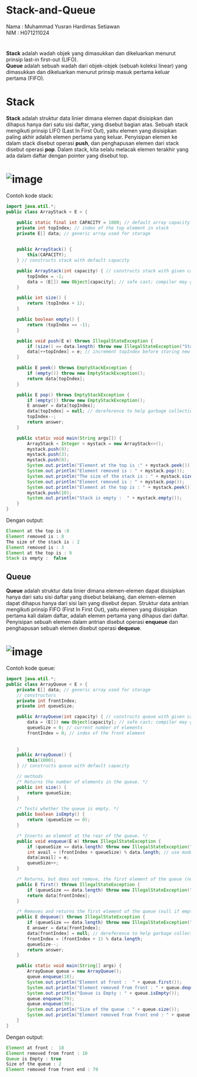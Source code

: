 # Stack-and-Queue
Nama : Muhammad Yusran Hardimas Setiawan<br>
NIM  : H071211024<br>

#

**Stack** adalah wadah objek yang dimasukkan dan dikeluarkan menurut prinsip last-in first-out (LIFO).<br>
**Queue** adalah sebuah wadah dari objek-objek (sebuah koleksi linear) yang dimasukkan dan dikeluarkan menurut prinsip masuk pertama keluar pertama (FIFO).<br>

#

# Stack
**Stack** adalah struktur data linier dimana elemen dapat disisipkan dan dihapus hanya dari satu sisi daftar, yang disebut bagian atas. 
Sebuah stack mengikuti prinsip LIFO (Last In First Out), yaitu elemen yang disisipkan paling akhir adalah elemen pertama yang keluar. 
Penyisipan elemen ke dalam stack disebut operasi **push**, dan penghapusan elemen dari stack disebut operasi **pop**. 
Dalam stack, kita selalu melacak elemen terakhir yang ada dalam daftar dengan pointer yang disebut top.
# ![image](https://user-images.githubusercontent.com/114170755/208633082-f23a58aa-ebf7-4145-9240-962c0e3ff490.png)<br>

Contoh kode stack:

```java
import java.util.*;
public class ArrayStack < E > {

    public static final int CAPACITY = 1000; // default array capacity
    private int topIndex; // index of the top element in stack
    private E[] data; // generic array used for storage
    

    public ArrayStack() {
        this(CAPACITY);
    } // constructs stack with default capacity

    public ArrayStack(int capacity) { // constructs stack with given capacity
        topIndex = -1;
        data = (E[]) new Object[capacity]; // safe cast; compiler may give warning
    }

    public int size() {
        return (topIndex + 1);
    }

    public boolean empty() {
        return (topIndex == -1);
    }

    public void push(E e) throws IllegalStateException {
        if (size() == data.length) throw new IllegalStateException("Stack is full");
        data[++topIndex] = e; // increment topIndex before storing new item
    }

    public E peek() throws EmptyStackException {
        if (empty()) throw new EmptyStackException();
        return data[topIndex];
    }

    public E pop() throws EmptyStackException {
        if (empty()) throw new EmptyStackException();
        E answer = data[topIndex];
        data[topIndex] = null; // dereference to help garbage collection
        topIndex--;
        return answer;
    }

    public static void main(String args[]) {
        ArrayStack < Integer > mystack = new ArrayStack<>();
        mystack.push(9); 
        mystack.push(3); 
        mystack.push(8); 
        System.out.println("Element at the top is :" + mystack.peek()); 
        System.out.println("Element removed is : " + mystack.pop()); 
        System.out.println("The size of the stack is : " + mystack.size()); 
        System.out.println("Element removed is : " + mystack.pop()); 
        System.out.println("Element at the top is : " + mystack.peek());
        mystack.push(10); 
        System.out.println("Stack is empty :  " + mystack.empty()); 
    }
}
```

Dengan output:

```java
Element at the top is :8        
Element removed is : 8          
The size of the stack is : 2    
Element removed is : 3          
Element at the top is : 9        
Stack is empty :  false         
```

## Queue
**Queue** adalah struktur data linier dimana elemen-elemen dapat disisipkan hanya dari satu sisi daftar yang disebut belakang, 
dan elemen-elemen dapat dihapus hanya dari sisi lain yang disebut depan. Struktur data antrian mengikuti prinsip FIFO (First In First Out), 
yaitu elemen yang disisipkan pertama kali dalam daftar, adalah elemen pertama yang dihapus dari daftar. 
Penyisipan sebuah elemen dalam antrian disebut operasi **enqueue** dan penghapusan sebuah elemen disebut operasi **dequeue**.
# ![image](https://user-images.githubusercontent.com/114170755/208635365-2a677fe6-9eaf-4bbe-b2ee-37688cf98b89.png)

Contoh kode queue:
```java
import java.util.*;
public class ArrayQueue < E > {
    private E[] data; // generic array used for storage
    // constructors
    private int frontIndex;
    private int queueSize;

    public ArrayQueue(int capacity) { // constructs queue with given capacity
        data = (E[]) new Object[capacity]; // safe cast; compiler may give warning
        queueSize = 0; // current number of elements
        frontIndex = 0; // index of the front element
        
        
    }
    public ArrayQueue() {
        this(1000);
    } // constructs queue with default capacity

    // methods
    /* Returns the number of elements in the queue. */
    public int size() {
        return queueSize;
    }

    /* Tests whether the queue is empty. */
    public boolean isEmpty() {
        return (queueSize == 0);
    }

    /* Inserts an element at the rear of the queue. */
    public void enqueue(E e) throws IllegalStateException {
        if (queueSize == data.length) throw new IllegalStateException("Queue is full");
        int avail = (frontIndex + queueSize) % data.length; // use modular arithmetic
        data[avail] = e;
        queueSize++;
    }

    /* Returns, but does not remove, the first element of the queue (null if empty). */
    public E first() throws IllegalStateException {
        if (queueSize == data.length) throw new IllegalStateException("Queue is empty");
        return data[frontIndex];
    }

    /* Removes and returns the first element of the queue (null if empty). */
    public E dequeue() throws IllegalStateException {
        if (queueSize == data.length) throw new IllegalStateException("Queue is empty");
        E answer = data[frontIndex];
        data[frontIndex] = null; // dereference to help garbage collection
        frontIndex = (frontIndex + 1) % data.length;
        queueSize--;
        return answer;
    }

    public static void main(String[] args) {
        ArrayQueue queue = new ArrayQueue();
        queue.enqueue(18); 
        System.out.println("Element at front :  " + queue.first()); 
        System.out.println("Element removed from front : " + queue.dequeue()); 
        System.out.println("Queue is Empty : " + queue.isEmpty()); 
        queue.enqueue(79); 
        queue.enqueue(90); 
        System.out.println("Size of the queue : " + queue.size()); 
        System.out.println("Element removed from front end : " + queue.dequeue());
    }
}
```

Dengan output:
```java
Element at front :  18                
Element removed from front : 18       
Queue is Empty : true                
Size of the queue : 2                 
Element removed from front end : 79   
```
